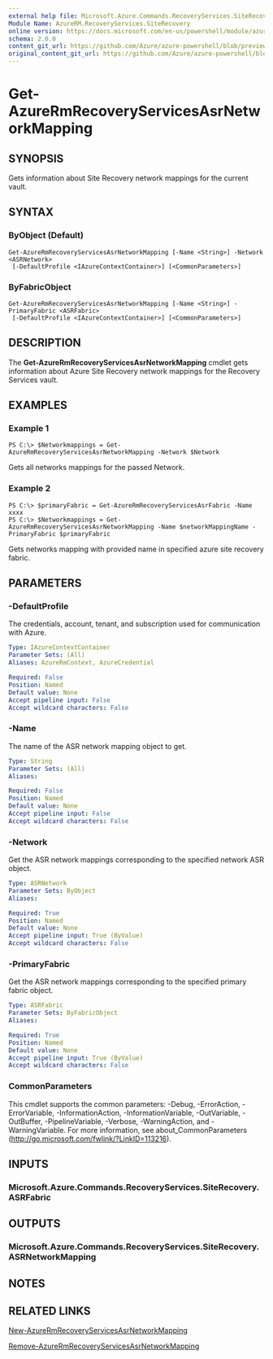 ```yaml
---
external help file: Microsoft.Azure.Commands.RecoveryServices.SiteRecovery.dll-Help.xml
Module Name: AzureRM.RecoveryServices.SiteRecovery
online version: https://docs.microsoft.com/en-us/powershell/module/azurerm.recoveryservices.siterecovery/get-azurermrecoveryservicesasrnetworkmapping
schema: 2.0.0
content_git_url: https://github.com/Azure/azure-powershell/blob/preview/src/ResourceManager/RecoveryServices.SiteRecovery/Commands.RecoveryServices.SiteRecovery/help/Get-AzureRmRecoveryServicesAsrNetworkMapping.md
original_content_git_url: https://github.com/Azure/azure-powershell/blob/preview/src/ResourceManager/RecoveryServices.SiteRecovery/Commands.RecoveryServices.SiteRecovery/help/Get-AzureRmRecoveryServicesAsrNetworkMapping.md
---
```


# Get-AzureRmRecoveryServicesAsrNetworkMapping

## SYNOPSIS
Gets information about Site Recovery network mappings for the current vault.

## SYNTAX

### ByObject (Default)
```
Get-AzureRmRecoveryServicesAsrNetworkMapping [-Name <String>] -Network <ASRNetwork>
 [-DefaultProfile <IAzureContextContainer>] [<CommonParameters>]
```

### ByFabricObject
```
Get-AzureRmRecoveryServicesAsrNetworkMapping [-Name <String>] -PrimaryFabric <ASRFabric>
 [-DefaultProfile <IAzureContextContainer>] [<CommonParameters>]
```

## DESCRIPTION
The **Get-AzureRmRecoveryServicesAsrNetworkMapping** cmdlet gets information about Azure Site Recovery network mappings for the Recovery Services vault.

## EXAMPLES

### Example 1
```
PS C:\> $Networkmappings = Get-AzureRmRecoveryServicesAsrNetworkMapping -Network $Network
```

Gets all networks mappings for the passed Network.

### Example 2
```
PS C:\> $primaryFabric = Get-AzureRmRecoveryServicesAsrFabric -Name xxxx
PS C:\> $Networkmappings = Get-AzureRmRecoveryServicesAsrNetworkMapping -Name $networkMappingName -PrimaryFabric $primaryFabric
```

Gets networks mapping with provided name in specified azure site recovery fabric.

## PARAMETERS

### -DefaultProfile
The credentials, account, tenant, and subscription used for communication with Azure.
```yaml
Type: IAzureContextContainer
Parameter Sets: (All)
Aliases: AzureRmContext, AzureCredential

Required: False
Position: Named
Default value: None
Accept pipeline input: False
Accept wildcard characters: False
```

### -Name
The name of the ASR network mapping object to get.

```yaml
Type: String
Parameter Sets: (All)
Aliases:

Required: False
Position: Named
Default value: None
Accept pipeline input: False
Accept wildcard characters: False
```

### -Network
Get the ASR network mappings corresponding to the specified network ASR object.

```yaml
Type: ASRNetwork
Parameter Sets: ByObject
Aliases:

Required: True
Position: Named
Default value: None
Accept pipeline input: True (ByValue)
Accept wildcard characters: False
```

### -PrimaryFabric
Get the ASR network mappings corresponding to the specified primary fabric object.

```yaml
Type: ASRFabric
Parameter Sets: ByFabricObject
Aliases:

Required: True
Position: Named
Default value: None
Accept pipeline input: True (ByValue)
Accept wildcard characters: False
```

### CommonParameters
This cmdlet supports the common parameters: -Debug, -ErrorAction, -ErrorVariable, -InformationAction, -InformationVariable, -OutVariable, -OutBuffer, -PipelineVariable, -Verbose, -WarningAction, and -WarningVariable. For more information, see about_CommonParameters (http://go.microsoft.com/fwlink/?LinkID=113216).

## INPUTS

### Microsoft.Azure.Commands.RecoveryServices.SiteRecovery.ASRFabric

## OUTPUTS

### Microsoft.Azure.Commands.RecoveryServices.SiteRecovery.ASRNetworkMapping

## NOTES

## RELATED LINKS

[New-AzureRmRecoveryServicesAsrNetworkMapping](./New-AzureRmRecoveryServicesAsrNetworkMapping.md)

[Remove-AzureRmRecoveryServicesAsrNetworkMapping](./Remove-AzureRmRecoveryServicesAsrNetworkMapping.md)
